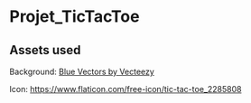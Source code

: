 # Projet_TicTacToe

## Assets used

Background: <a href="https://www.vecteezy.com/free-vector/blue">Blue Vectors by Vecteezy</a>

Icon: https://www.flaticon.com/free-icon/tic-tac-toe_2285808

   
